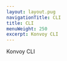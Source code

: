 ```yaml
---
layout: layout.pug
navigationTitle: CLI
title: CLI
menuWeight: 250
excerpt: Konvoy CLI
---
```

Konvoy CLI
